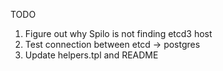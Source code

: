 TODO
1. Figure out why Spilo is not finding etcd3 host
2. Test connection between etcd -> postgres
3. Update helpers.tpl and README